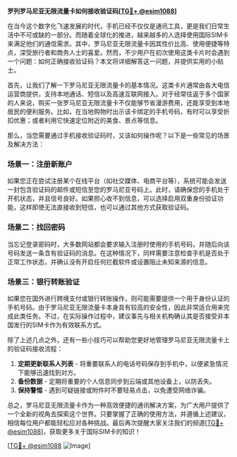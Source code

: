 **罗列罗马尼亚无限流量卡如何接收验证码[[TG💪+ @esim1088](https://t.me/s/esim1088)]**

在当今这个数字化飞速发展的时代，手机已经不仅仅是通讯工具，更是我们日常生活中不可或缺的一部分。而随着全球化的推进，越来越多的人选择使用国际SIM卡来满足他们的通信需求。其中，罗马尼亚无限流量卡因其性价比高、使用便捷等特点，深受旅行者和商务人士的喜爱。然而，不少用户在初次使用这类卡片时会遇到一个问题：如何正确接收验证码？本文将详细解答这一问题，并提供实用的小贴士。

首先，让我们了解一下罗马尼亚无限流量卡的基本情况。这类卡片通常由各大电信运营商提供，支持本地通话、短信以及高速互联网接入。对于经常往返于多个国家的人来说，购买一张罗马尼亚无限流量卡不仅能够节省漫游费用，还能享受到本地居民的便利服务。比如，在当地购物时出示该卡绑定的手机号码，有时可以享受折扣优惠；或者利用它快速定位附近的美食、景点等信息。

那么，当您需要通过手机接收验证码时，又该如何操作呢？以下是一些常见的场景及解决方法：

### 场景一：注册新账户

如果您正在尝试注册某个在线平台（如社交媒体、电商平台等），系统可能会发送一封包含验证码的邮件或短信至您的罗马尼亚号码上。此时，请确保您的手机处于开机状态，并且信号良好。如果担心收不到信息，可以选择启用双重身份验证功能，这样即使无法直接收到短信，也可以通过其他方式获取验证码。

### 场景二：找回密码

当忘记登录密码时，大多数网站都会要求输入注册时使用的手机号码，并随后向该号码发送一条含有验证码的消息。在这种情况下，同样需要注意检查手机是否处于正常工作状态，并确认没有开启任何拦截软件或设置阻止未知来源的信息。

### 场景三：银行转账验证

如果您在国外进行跨境支付或银行转账操作，则可能需要提供一个用于身份认证的手机号码。由于罗马尼亚无限流量卡本身具有较高的安全性，因此非常适合用来完成此类任务。不过，在实际操作过程中，建议事先与相关机构确认其是否接受非本国发行的SIM卡作为有效联系方式。

除了上述几点之外，还有一些小技巧可以帮助您更好地管理罗马尼亚无限流量卡上的验证码接收流程：

1. **定期更新联系人列表** - 将重要联系人的电话号码保存到手机中，以便紧急情况下能够迅速找到对方。
2. **备份数据** - 定期将重要的个人信息同步到云端或其他设备上，以防丢失。
3. **保持警惕** - 遇到可疑链接或附件时不要轻易点击，以免遭受网络诈骗。

总之，罗马尼亚无限流量卡作为一种高效便捷的通讯解决方案，为广大用户提供了一个全新的视角去探索这个世界。只要掌握了正确的使用方法，并遵循上述建议，相信每位用户都能轻松应对各种挑战。最后再次提醒大家关注我们的频道[[TG💪+ @esim1088](https://t.me/s/esim1088)]，获取更多关于国际SIM卡的知识！

[[TG💪+ @esim1088](https://t.me/s/esim1088) ![Image](https://i.postimg.cc/4NQfJmqS/Snipaste-2025-05-13-00-14-12.png)]